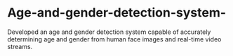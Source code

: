 # Age-and-gender-detection-system-
Developed an age and gender detection system capable of accurately determining age and gender from human face images and real-time video streams.
